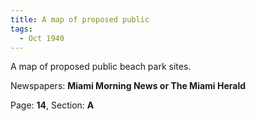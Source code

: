 ```yaml
---  
title: A map of proposed public  
tags:  
  - Oct 1940  
---  
```

  
A map of proposed public beach park sites.  
  
Newspapers: **Miami Morning News or The Miami Herald**  
  
Page: **14**, Section: **A** 
